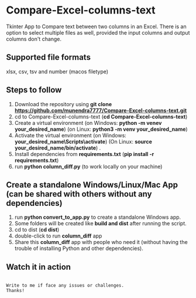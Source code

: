 # Compare-Excel-columns-text
Tkinter App to Compare text between two columns in an Excel. There is an option to select multiple files as well, provided the input columns and output columns don't change.

## Supported file formats
xlsx, csv, tsv and number (macos filetype)

## Steps to follow
1. Download the repository using **git clone https://github.com/munendra7777/Compare-Excel-columns-text.git**
2. cd to Compare-Excel-columns-text (**cd Compare-Excel-columns-text**)
3. Create a virtual environment (on Windows: **python -m venev your_desired_name**) (on Linux: **python3 -m venv your_desired_name**)
4. Activate the virtual environment (on Windows: **your_desired_name\Scripts\activate**) (On Linux: **source your_desired_name/bin/activate**) .
5. Install dependencies from **requirements.txt** (**pip install -r requirements.txt**)
6. run **python column_diff.py** (to work locally on your machine)

## Create a standalone Windows/Linux/Mac App (can be shared with others without any dependencies)
1. run **python convert_to_app.py** to create a standalone Windows app.
2. Some folders will be created like **build and dist** after running the script.
3. cd to dist (**cd dist**)
4. double-click to run **column_diff** app
5. Share this **column_diff** app with people who need it (without having the trouble of installing Python and other dependencies).

## Watch it in action

```<iframe src="https://www.linkedin.com/embed/feed/update/urn:li:ugcPost:7198179641667309568" height="1159" width="504" frameborder="0" allowfullscreen="" title="Embedded post"></iframe>

Write to me if face any issues or challenges.
Thanks!

